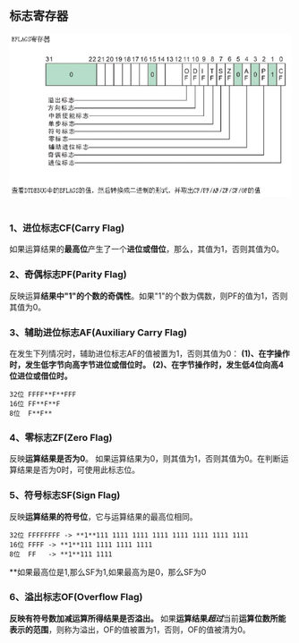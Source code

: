 ## 标志寄存器

<div align="center"> <img src="../images/eflags//_1_eflags.png" width=""/> </div><br>

### 1、进位标志CF(Carry Flag)
如果运算结果的**最高位**产生了一个**进位或借位**，那么，其值为1，否则其值为0。

### 2、奇偶标志PF(Parity Flag)
反映运算**结果中"1"的个数的奇偶性**。如果"1"的个数为偶数，则PF的值为1，否则其值为0。

### 3、辅助进位标志AF(Auxiliary Carry Flag)
在发生下列情况时，辅助进位标志AF的值被置为1，否则其值为0：
**(1)、在字操作时，发生低字节向高字节进位或借位时。**
**(2)、在字节操作时，发生低4位向高4位进位或借位时。**
```
32位 FFFF**F**FFF
16位 FF**F**F
8位  F**F**
```

### 4、零标志ZF(Zero Flag)
反映**运算结果是否为0**。
如果运算结果为0，则其值为1，否则其值为0。在判断运算结果是否为0时，可使用此标志位。

### 5、符号标志SF(Sign Flag)
反映**运算结果的符号位**，它与运算结果的最高位相同。
```
32位 FFFFFFFF -> **1**111 1111 1111 1111 1111 1111 1111 1111
16位 FFFF -> **1**111 1111 1111 1111
8位  FF   -> **1**111 1111
```
**如果最高位是1,那么SF为1,如果最高为是0，那么SF为0

### 6、溢出标志OF(Overflow Flag)
**反映有符号数加减运算所得结果是否溢出。**
如果**运算结果*****超过***当前**运算位数所能表示的范围**，则称为溢出，OF的值被置为1，否则，OF的值被清为0。






